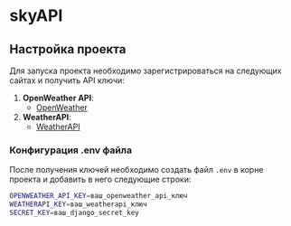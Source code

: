 # skyAPI


## Настройка проекта

Для запуска проекта необходимо зарегистрироваться на следующих сайтах и получить API ключи:

1. **OpenWeather API**: 
   - [OpenWeather](https://home.openweathermap.org/users/sign_up)
2. **WeatherAPI**:
   - [WeatherAPI](https://www.weatherapi.com/signup.aspx)

### Конфигурация .env файла

После получения ключей необходимо создать файл `.env` в корне проекта и добавить в него следующие строки:

```bash
OPENWEATHER_API_KEY=ваш_openweather_api_ключ
WEATHERAPI_KEY=ваш_weatherapi_ключ
SECRET_KEY=ваш_django_secret_key
